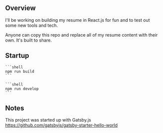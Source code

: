 ## Overview

I'll be working on building my resume in React.js for fun and to test out some new tools and tech.

Anyone can copy this repo and replace all of my resume content with their own. It's built to share.

## Startup

    ```shell
    npm run build
    ```

    ```shell
    npm run develop
    ```

## Notes

This project was started up with Gatsby.js
https://github.com/gatsbyjs/gatsby-starter-hello-world